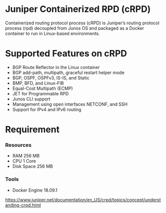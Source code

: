 
# Juniper Containerized RPD (cRPD) 

Containerized routing protocol process (cRPD) is Juniper’s routing protocol process (rpd) decoupled from Junos OS and packaged as a Docker container to run in Linux-based environments.

# Supported Features on cRPD
- BGP Route Reflector in the Linux container
- BGP add-path, multipath, graceful restart helper mode
- BGP, OSPF, OSPFv3, IS-IS, and Static
- BMP, BFD, and Linux-FIB
- Equal-Cost Multipath (ECMP)
- JET for Programmable RPD
- Junos CLI support
- Management using open interfaces NETCONF, and SSH
- Support for IPv4 and IPv6 routing


# Requirement

### Resources
 - RAM 256 MB
 - CPU 1 Core
 - Disk Space 256 MB

### Tools
 - Docker Engine 18.09.1



https://www.juniper.net/documentation/en_US/crpd/topics/concept/understanding-crpd.html
